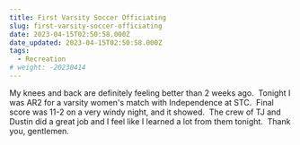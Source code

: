 ```yaml
---
title: First Varsity Soccer Officiating
slug: first-varsity-soccer-officiating
date: 2023-04-15T02:50:58.000Z
date_updated: 2023-04-15T02:50:58.000Z
tags: 
  - Recreation
# weight: -20230414
---
```


My knees and back are definitely feeling better than 2 weeks ago.  Tonight I was AR2 for a varsity women's match with Independence at STC.  Final score was 11-2 on a very windy night, and it showed.  The crew of TJ and Dustin did a great job and I feel like I learned a lot from them tonight.  Thank you, gentlemen.

